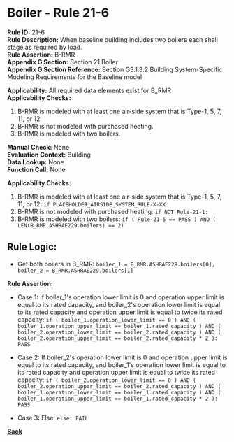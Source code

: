 
# Boiler - Rule 21-6  

**Rule ID:** 21-6  
**Rule Description:** When baseline building includes two boilers each shall stage as required by load.  
**Rule Assertion:** B-RMR  
**Appendix G Section:** Section 21 Boiler  
**Appendix G Section Reference:** Section G3.1.3.2 Building System-Specific Modeling Requirements for the Baseline model  

**Applicability:** All required data elements exist for B_RMR  
**Applicability Checks:**  

1. B-RMR is modeled with at least one air-side system that is Type-1, 5, 7, 11, or 12
2. B-RMR is not modeled with purchased heating.
3. B-RMR is modeled with two boilers.

**Manual Check:** None  
**Evaluation Context:** Building  
**Data Lookup:** None  
**Function Call:** None  

**Applicability Checks:**  

1. B-RMR is modeled with at least one air-side system that is Type-1, 5, 7, 11, or 12: `if PLACEHOLDER_AIRSIDE_SYSTEM_RULE-X-XX:`
2. B-RMR is not modeled with purchased heating: `if NOT Rule-21-1:`
3. B-RMR is modeled with two boilers: `if ( Rule-21-5 == PASS ) AND ( LEN(B_RMR.ASHRAE229.boilers) == 2)`

## Rule Logic:  

- Get both boilers in B_RMR: `boiler_1 = B_RMR.ASHRAE229.boilers[0], boiler_2 = B_RMR.ASHRAE229.boilers[1]`

**Rule Assertion:**

- Case 1: If boiler_1's operation lower limit is 0 and operation upper limit is equal to its rated capacity, and boiler_2's operation lower limit is equal to its rated capacity and operation upper limit is equal to twice its rated capacity: `if ( boiler_1.operation_lower_limit == 0 ) AND ( boiler_1.operation_upper_limit == boiler_1.rated_capacity ) AND ( boiler_2.operation_lower_limit == boiler_2.rated_capacity ) AND ( boiler_2.operation_upper_limit == boiler_2.rated_capacity * 2 ): PASS`

- Case 2: If boiler_2's operation lower limit is 0 and operation upper limit is equal to its rated capacity, and boiler_1's operation lower limit is equal to its rated capacity and operation upper limit is equal to twice its rated capacity: `if ( boiler_2.operation_lower_limit == 0 ) AND ( boiler_2.operation_upper_limit == boiler_2.rated_capacity ) AND ( boiler_1.operation_lower_limit == boiler_1.rated_capacity ) AND ( boiler_1.operation_upper_limit == boiler_1.rated_capacity * 2 ): PASS`

- Case 3: Else: `else: FAIL`

**[Back](../_toc.md)**
